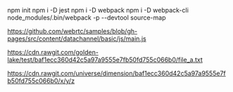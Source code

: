npm init
npm i -D jest
npm i -D webpack
npm i -D webpack-cli
node_modules/.bin/webpack -p --devtool source-map



https://github.com/webrtc/samples/blob/gh-pages/src/content/datachannel/basic/js/main.js


https://cdn.rawgit.com/golden-lake/test/baf1ecc360d42c5a97a9555e7fb50fd755c066b0/file_a.txt

https://cdn.rawgit.com/universe/dimension/baf1ecc360d42c5a97a9555e7fb50fd755c066b0/x/y/z